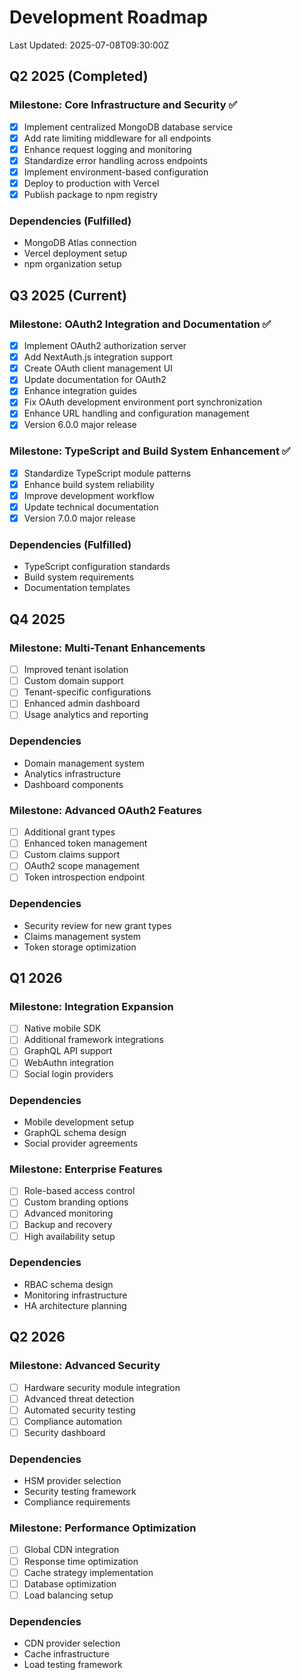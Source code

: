 # Development Roadmap

Last Updated: 2025-07-08T09:30:00Z

## Q2 2025 (Completed)

### Milestone: Core Infrastructure and Security ✅
- [x] Implement centralized MongoDB database service
- [x] Add rate limiting middleware for all endpoints
- [x] Enhance request logging and monitoring
- [x] Standardize error handling across endpoints
- [x] Implement environment-based configuration
- [x] Deploy to production with Vercel
- [x] Publish package to npm registry

### Dependencies (Fulfilled)
- MongoDB Atlas connection
- Vercel deployment setup
- npm organization setup

## Q3 2025 (Current)

### Milestone: OAuth2 Integration and Documentation ✅
- [x] Implement OAuth2 authorization server
- [x] Add NextAuth.js integration support
- [x] Create OAuth client management UI
- [x] Update documentation for OAuth2
- [x] Enhance integration guides
- [x] Fix OAuth development environment port synchronization
- [x] Enhance URL handling and configuration management
- [x] Version 6.0.0 major release

### Milestone: TypeScript and Build System Enhancement ✅
- [x] Standardize TypeScript module patterns
- [x] Enhance build system reliability
- [x] Improve development workflow
- [x] Update technical documentation
- [x] Version 7.0.0 major release

### Dependencies (Fulfilled)
- TypeScript configuration standards
- Build system requirements
- Documentation templates

## Q4 2025

### Milestone: Multi-Tenant Enhancements
- [ ] Improved tenant isolation
- [ ] Custom domain support
- [ ] Tenant-specific configurations
- [ ] Enhanced admin dashboard
- [ ] Usage analytics and reporting

### Dependencies
- Domain management system
- Analytics infrastructure
- Dashboard components

### Milestone: Advanced OAuth2 Features
- [ ] Additional grant types
- [ ] Enhanced token management
- [ ] Custom claims support
- [ ] OAuth2 scope management
- [ ] Token introspection endpoint

### Dependencies
- Security review for new grant types
- Claims management system
- Token storage optimization

## Q1 2026

### Milestone: Integration Expansion
- [ ] Native mobile SDK
- [ ] Additional framework integrations
- [ ] GraphQL API support
- [ ] WebAuthn integration
- [ ] Social login providers

### Dependencies
- Mobile development setup
- GraphQL schema design
- Social provider agreements

### Milestone: Enterprise Features
- [ ] Role-based access control
- [ ] Custom branding options
- [ ] Advanced monitoring
- [ ] Backup and recovery
- [ ] High availability setup

### Dependencies
- RBAC schema design
- Monitoring infrastructure
- HA architecture planning

## Q2 2026

### Milestone: Advanced Security
- [ ] Hardware security module integration
- [ ] Advanced threat detection
- [ ] Automated security testing
- [ ] Compliance automation
- [ ] Security dashboard

### Dependencies
- HSM provider selection
- Security testing framework
- Compliance requirements

### Milestone: Performance Optimization
- [ ] Global CDN integration
- [ ] Response time optimization
- [ ] Cache strategy implementation
- [ ] Database optimization
- [ ] Load balancing setup

### Dependencies
- CDN provider selection
- Cache infrastructure
- Load testing framework
